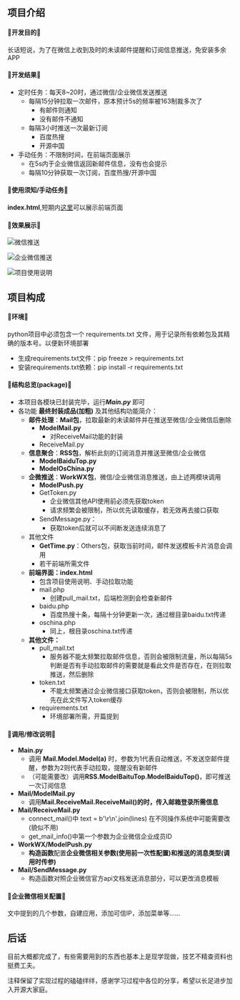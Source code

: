 ## 项目介绍

#### 🎉开发目的🎉

长话短说，为了在微信上收到及时的未读邮件提醒和订阅信息推送，免安装多余APP

#### 🎉开发结果🎉

+ 定时任务：每天8~20时，通过微信/企业微信发送推送
  + 每隔15分钟拉取一次邮件，原本预计5s的频率被163制裁多次了
    + 有邮件则通知
    + 没有邮件不通知
  + 每隔3小时推送一次最新订阅
    + 百度热搜
    + 开源中国
+ 手动任务：不限制时间，在前端页面展示
  + 在5s内于企业微信返回新邮件信息，没有也会提示
  + 每隔10分钟获取一次订阅，百度热搜/开源中国


#### 🎉使用须知/手动任务🎉

**index.html**,短期内[这里](https://des.reashal.com)可以展示前端页面

#### 🎉效果展示🎉

![微信推送](https://images.reashal.com/design/WX.jpg)

![企业微信推送](https://images.reashal.com/design/WorkWX.jpg)

![项目使用说明](https://images.reashal.com/design/read.jpg)

## 项目构成

#### 🎉环境🎉

python项目中必须包含一个 requirements.txt 文件，用于记录所有依赖包及其精确的版本号。以便新环境部署

+ 生成requirements.txt文件：pip freeze > requirements.txt
+ 安装requirements.txt依赖：pip install -r requirements.txt

#### 🎉结构总览(package)🎉

+ 本项目各模块已封装完毕，运行***Main.py*** 即可
+ 各功能 **最终封装成品(加粗)** 及其他结构功能简介：
  + **邮件处理**：**Mail包**，拉取最新的未读邮件并在推送至微信/企业微信后删除
    + **ModelMail.py**
      + 对ReceiveMail功能的封装
    + ReceiveMail.py
  + **信息聚合**：**RSS包**，解析此刻的订阅消息并推送至微信/企业微信
    + **ModelBaiduTop.py**
    + **ModelOsChina.py**
  + **企微推送**：**WorkWX包**，微信/企业微信消息推送，由上述两模块调用
    + **ModelPush.py**
    + GetToken.py
      + 企业微信其他API使用前必须先获取token
      + 请求频繁会被限制，所以优先读取缓存，若无效再去接口获取
    + SendMessage.py：
      + 获取token后就可以不间断发送连续消息了
  + 其他文件
    + **GetTime.py**：Others包，获取当前时间，邮件发送模板卡片消息会调用
    + 若干前端所需文件
  + **前端界面：index.html**
    + 包含项目使用说明、手动拉取功能
    + mail.php
      + 创建pull_mail.txt，后端检测到会检查新邮件
    + baidu.php
      + 百度热搜十条，每隔十分钟更新一次，通过根目录baidu.txt传递
    + oschina.php
      + 同上，根目录oschina.txt传递
  + **其他文件：**
    + pull_mail.txt
      + 服务器不能太频繁拉取邮件信息，否则会被限制流量，所以每隔5s判断是否有手动拉取邮件的需要就是看此文件是否存在，在则拉取推送，然后删除
    + token.txt
      + 不能太频繁通过企业微信接口获取token，否则会被限制，所以优先在此文件写入token缓存
    + requirements.txt
      + 环境部署所需，开篇提到

#### 🎉调用/修改说明🎉

* **Main.py**
  * 调用 **Mail.Model.Model(a)** 时，参数为1代表自动推送，不发送空邮件提醒，参数为2则代表手动拉取，提醒没有新邮件
  * （可能需要改）调用**RSS.ModelBaituTop.ModelBaiduTop()**，即可推送一次订阅信息
* **Mail/ModelMail.py**
  * 调用**Mail.ReceiveMail.ReceiveMail()**的时，传入**邮箱登录所需信息**
* __Mail/ReceiveMail.py__
  * connect_mail()中 text = b'\r\n'.join(lines) 在不同操作系统中可能需要改(貌似不用)
  * get_mail_info()中第一个参数为企业微信企业成员ID
* **WorkWX/ModelPush.py**
  * **构造函数**配置**企业微信相关参数(使用前一次性配置)和推送的消息类型(调用时传参)**
* **Mail/SendMessage.py**
  * 构造函数对照企业微信官方api文档发送消息部分，可以更改消息模板

#### 🎉企业微信相关配置🎉

文中提到的几个参数，自建应用，添加可信IP，添加菜单等……


## 后话

目前大概都完成了，有些需要用到的东西也基本上是现学现做，技艺不精查资料也挺费工夫。

注释保留了实现过程的磕磕绊绊，感谢学习过程中各位的分享，希望以长足进步加入开源大家庭。